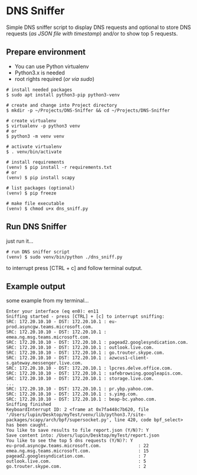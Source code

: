 # DNS Sniffer

Simple DNS sniffer script to display DNS requests and optional to store DNS requests (_as JSON file with timestamp_) and/or to show top 5 requests.

## Prepare environment

- You can use Python virtualenv
- Python3.x is needed
- root rights required (_or via sudo_)

```shell
# install needed packages
$ sudo apt install python3-pip python3-venv

# create and change into Project directory
$ mkdir -p ~/Projects/DNS-Sniffer && cd ~/Projects/DNS-Sniffer

# create virtualenv
$ virtualenv -p python3 venv
# or
$ python3 -m venv venv

# activate virtualenv
$ . venv/bin/activate

# install requirements
(venv) $ pip install -r requirements.txt
# or
(venv) $ pip install scapy

# list packages (optional)
(venv) $ pip freeze

# make file executable
(venv) $ chmod u+x dns_sniff.py
```

## Run DNS Sniffer

just run it...

```shell
# run DNS sniffer script
(venv) $ sudo venv/bin/python ./dns_sniff.py
```

to interrupt press [CTRL + c] and follow terminal output.

## Example output

some example from my terminal...

```shell
Enter your interface (eq en0): en11
Sniffing started - press [CTRL] + [c] to interrupt sniffing:
SRC: 172.20.10.10 - DST: 172.20.10.1 : eu-prod.asyncgw.teams.microsoft.com.
SRC: 172.20.10.10 - DST: 172.20.10.1 : emea.ng.msg.teams.microsoft.com.
SRC: 172.20.10.10 - DST: 172.20.10.1 : pagead2.googlesyndication.com.
SRC: 172.20.10.10 - DST: 172.20.10.1 : outlook.live.com.
SRC: 172.20.10.10 - DST: 172.20.10.1 : go.trouter.skype.com.
SRC: 172.20.10.10 - DST: 172.20.10.1 : azwcus1-client-s.gateway.messenger.live.com.
SRC: 172.20.10.10 - DST: 172.20.10.1 : lpcres.delve.office.com.
SRC: 172.20.10.10 - DST: 172.20.10.1 : safebrowsing.googleapis.com.
SRC: 172.20.10.10 - DST: 172.20.10.1 : storage.live.com.
...
SRC: 172.20.10.10 - DST: 172.20.10.1 : pr.ybp.yahoo.com.
SRC: 172.20.10.10 - DST: 172.20.10.1 : s.yimg.com.
SRC: 172.20.10.10 - DST: 172.20.10.1 : beap-bc.yahoo.com.
Sniffing finished
KeyboardInterrupt ID: 2 <frame at 0x7fa448c7b620, file '/Users/lupin/Desktop/myTest/venv/lib/python3.7/site-packages/scapy/arch/bpf/supersocket.py', line 420, code bpf_select> has been caught.
You like to save results to file report.json (Y/N)?: Y
Save content into: /Users/lupin/Desktop/myTest/report.json
You like to see the top 5 dns requests (Y/N)?: Y
eu-prod.asyncgw.teams.microsoft.com.              : 22
emea.ng.msg.teams.microsoft.com.                  : 15
pagead2.googlesyndication.com.                    : 7
outlook.live.com.                                 : 5
go.trouter.skype.com.                             : 2
```
